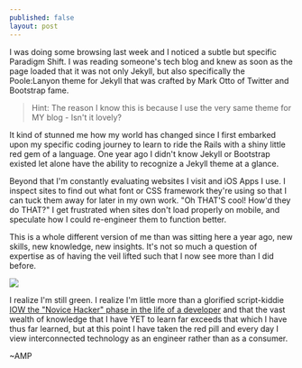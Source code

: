 ```yaml
---
published: false
layout: post
---
```

I was doing some browsing last week and I noticed a subtle but specific Paradigm Shift.  I was reading someone's tech blog and knew as soon as the page loaded that it was not only Jekyll, but also specifically the Poole:Lanyon theme for Jekyll that was crafted by Mark Otto of Twitter and Bootstrap fame.

> Hint: The reason I know this is because I use the very same theme for MY blog - Isn't it lovely?

It kind of stunned me how my world has changed since I first embarked upon my specific coding journey to learn to ride the Rails with a shiny little red gem of a language.  One year ago I didn't know Jekyll or Bootstrap existed let alone have the ability to recognize a Jekyll theme at a glance.

Beyond that I'm constantly evaluating websites I visit and iOS Apps I use.  I inspect sites to find out what font or CSS framework they're using so that I can tuck them away for later in my own work.  "Oh THAT'S cool! How'd they do THAT?"  I get frustrated when sites don't load properly on mobile, and speculate how I could re-engineer them to function better.

This is a whole different version of me than was sitting here a year ago, new skills, new knowledge, new insights.  It's not so much a question of expertise as of having the veil lifted such that I now see more than I did before.

<img src="http://45.media.tumblr.com/8959e0a22c7b7aea88200d33a844ce80/tumblr_n120088lCh1tpaa27o2_500.gif">

I realize I'm still green.  I realize I'm little more than a glorified script-kiddie [IOW the "Novice Hacker" phase in the life of a developer](https://medium.com/humans-create-software/the-growth-stages-of-a-programmer-funfunfunction-6-f03fcb9c1531#.ssncbi6zh) and that the vast wealth of knowledge that I have YET to learn far exceeds that which I have thus far learned, but at this point I have taken the red pill and every day I view interconnected technology as an engineer rather than as a consumer.

~AMP
